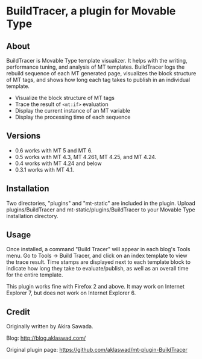 # BuildTracer, a plugin for Movable Type

## About

BuildTracer is Movable Type template visualizer. It helps with the writing,
performance tuning, and analysis of MT templates. BuildTracer logs the rebuild
sequence of each MT generated page, visualizes the block structure of MT tags,
and shows how long each tag takes to publish in an individual template.

 * Visualize the block structure of MT tags
 * Trace the result of `<mt:if>` evaluation
 * Display the current instance of an MT variable
 * Display the processing time of each sequence

## Versions

 * 0.6 works with MT 5 and MT 6.
 * 0.5 works with MT 4.3, MT 4.261, MT 4.25, and MT 4.24.
 * 0.4 works with MT 4.24 and below
 * 0.3.1 works with MT 4.1.

## Installation

Two directories, "plugins" and "mt-static" are included in the plugin. Upload
plugins/BuildTracer and mt-static/plugins/BuildTracer to your Movable Type
installation directory.

## Usage

Once installed, a command "Build Tracer" will appear in each blog's Tools menu.
Go to Tools -> Build Tracer, and click on an index template to view the trace
result. Time stamps are displayed next to each template block to indicate how
long they take to evaluate/publish, as well as an overall time for the entire
template.

This plugin works fine with Firefox 2 and above. It may work on Internet
Explorer 7, but does not work on Internet Explorer 6.

## Credit

Originally written by Akira Sawada.

Blog: <http://blog.aklaswad.com/>

Original plugin page: <https://github.com/aklaswad/mt-plugin-BuildTracer>
